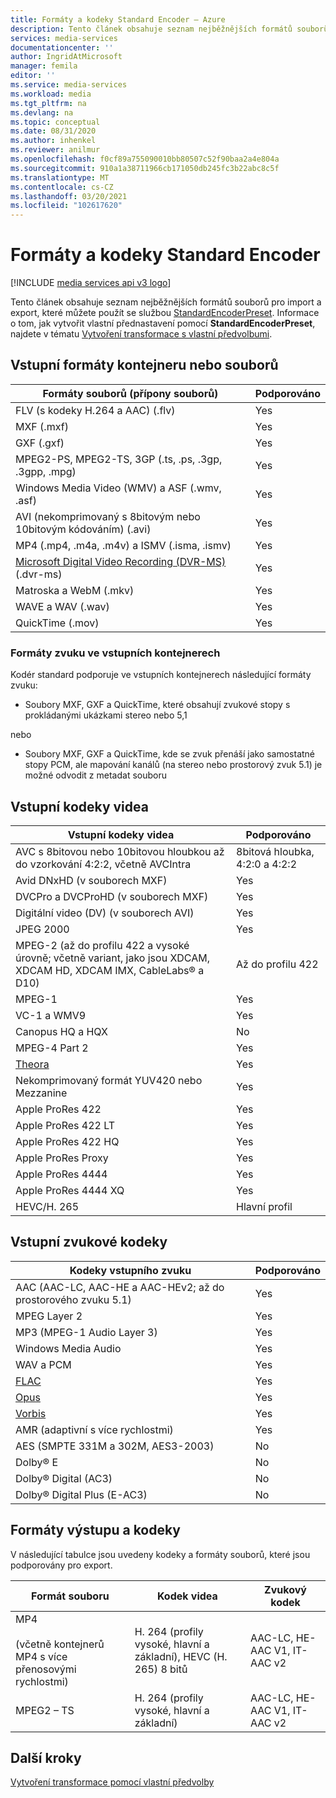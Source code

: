 ```yaml
---
title: Formáty a kodeky Standard Encoder – Azure
description: Tento článek obsahuje seznam nejběžnějších formátů souborů pro import a export, které můžete použít se službou StandardEncoderPreset.
services: media-services
documentationcenter: ''
author: IngridAtMicrosoft
manager: femila
editor: ''
ms.service: media-services
ms.workload: media
ms.tgt_pltfrm: na
ms.devlang: na
ms.topic: conceptual
ms.date: 08/31/2020
ms.author: inhenkel
ms.reviewer: anilmur
ms.openlocfilehash: f0cf89a755090010bb80507c52f90baa2a4e804a
ms.sourcegitcommit: 910a1a38711966cb171050db245fc3b22abc8c5f
ms.translationtype: MT
ms.contentlocale: cs-CZ
ms.lasthandoff: 03/20/2021
ms.locfileid: "102617620"
---
```

# <a name="standard-encoder-formats-and-codecs"></a>Formáty a kodeky Standard Encoder

[!INCLUDE [media services api v3 logo](./includes/v3-hr.md)]

Tento článek obsahuje seznam nejběžnějších formátů souborů pro import a export, které můžete použít se službou [StandardEncoderPreset](/rest/api/media/transforms/createorupdate#standardencoderpreset). Informace o tom, jak vytvořit vlastní přednastavení pomocí **StandardEncoderPreset**, najdete v tématu [Vytvoření transformace s vlastní předvolbumi](customize-encoder-presets-how-to.md).

## <a name="input-containerfile-formats"></a>Vstupní formáty kontejneru nebo souborů

| Formáty souborů (přípony souborů) | Podporováno |
| --- | --- |
| FLV (s kodeky H.264 a AAC) (.flv) |Yes |
| MXF (.mxf) |Yes |
| GXF (.gxf) |Yes |
| MPEG2-PS, MPEG2-TS, 3GP (.ts, .ps, .3gp, .3gpp, .mpg) |Yes |
| Windows Media Video (WMV) a ASF (.wmv, .asf) |Yes |
| AVI (nekomprimovaný s 8bitovým nebo 10bitovým kódováním) (.avi) |Yes |
| MP4 (.mp4, .m4a, .m4v) a ISMV (.isma, .ismv) |Yes |
| [Microsoft Digital Video Recording (DVR-MS)](/previous-versions/windows/desktop/mstv/about-the-dvr-ms-file-format) (.dvr-ms) |Yes |
| Matroska a WebM (.mkv) |Yes |
| WAVE a WAV (.wav) |Yes |
| QuickTime (.mov) |Yes |

### <a name="audio-formats-in-input-containers"></a>Formáty zvuku ve vstupních kontejnerech

Kodér standard podporuje ve vstupních kontejnerech následující formáty zvuku:

* Soubory MXF, GXF a QuickTime, které obsahují zvukové stopy s prokládanými ukázkami stereo nebo 5,1

nebo

* Soubory MXF, GXF a QuickTime, kde se zvuk přenáší jako samostatné stopy PCM, ale mapování kanálů (na stereo nebo prostorový zvuk 5.1) je možné odvodit z metadat souboru

## <a name="input-video-codecs"></a>Vstupní kodeky videa
| Vstupní kodeky videa | Podporováno |
| --- | --- |
| AVC s 8bitovou nebo 10bitovou hloubkou až do vzorkování 4:2:2, včetně AVCIntra |8bitová hloubka, 4:2:0 a 4:2:2 |
| Avid DNxHD (v souborech MXF) |Yes |
| DVCPro a DVCProHD (v souborech MXF) |Yes |
| Digitální video (DV) (v souborech AVI) |Yes |
| JPEG 2000 |Yes |
| MPEG-2 (až do profilu 422 a vysoké úrovně; včetně variant, jako jsou XDCAM, XDCAM HD, XDCAM IMX, CableLabs® a D10) |Až do profilu 422 |
| MPEG-1 |Yes |
| VC-1 a WMV9 |Yes |
| Canopus HQ a HQX |No |
| MPEG-4 Part 2 |Yes |
| [Theora](https://en.wikipedia.org/wiki/Theora) |Yes |
| Nekomprimovaný formát YUV420 nebo Mezzanine |Yes |
| Apple ProRes 422 |Yes |
| Apple ProRes 422 LT |Yes |
| Apple ProRes 422 HQ |Yes |
| Apple ProRes Proxy |Yes |
| Apple ProRes 4444 |Yes |
| Apple ProRes 4444 XQ |Yes |
| HEVC/H. 265| Hlavní profil|

## <a name="input-audio-codecs"></a>Vstupní zvukové kodeky
| Kodeky vstupního zvuku | Podporováno |
| --- | --- |
| AAC (AAC-LC, AAC-HE a AAC-HEv2; až do prostorového zvuku 5.1) |Yes |
| MPEG Layer 2 |Yes |
| MP3 (MPEG-1 Audio Layer 3) |Yes |
| Windows Media Audio |Yes |
| WAV a PCM |Yes |
| [FLAC](https://en.wikipedia.org/wiki/FLAC)</a> |Yes |
| [Opus](https://go.microsoft.com/fwlink/?LinkId=822667) |Yes |
| [Vorbis](https://en.wikipedia.org/wiki/Vorbis)</a> |Yes |
| AMR (adaptivní s více rychlostmi) |Yes |
| AES (SMPTE 331M a 302M, AES3-2003) |No |
| Dolby® E |No |
| Dolby® Digital (AC3) |No |
| Dolby® Digital Plus (E-AC3) |No |

## <a name="output-formats-and-codecs"></a>Formáty výstupu a kodeky
V následující tabulce jsou uvedeny kodeky a formáty souborů, které jsou podporovány pro export.

| Formát souboru | Kodek videa | Zvukový kodek |
| --- | --- | --- |
| MP4 <br/><br/>(včetně kontejnerů MP4 s více přenosovými rychlostmi) |H. 264 (profily vysoké, hlavní a základní), HEVC (H. 265) 8 bitů |AAC-LC, HE-AAC V1, IT-AAC v2 |
| MPEG2 – TS |H. 264 (profily vysoké, hlavní a základní) |AAC-LC, HE-AAC V1, IT-AAC v2 |

## <a name="next-steps"></a>Další kroky

[Vytvoření transformace pomocí vlastní předvolby](customize-encoder-presets-how-to.md)
